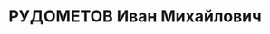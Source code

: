 ---
title: РУДОМЕТОВ Иван Михайлович
description: "Род. в 1902, Свердловская обл., Очерский р-н, д. Верхняя Талица, русский.\
  \ Проживал: Свердловская обл., г. Ирбит. Ирбитский районный отдел народного образования,\
  \ заведующий. \n  Арестован 15.07.1937. Приговор: 20.01.1938 – ВМН. Расстрелян 20.01.1938"
---